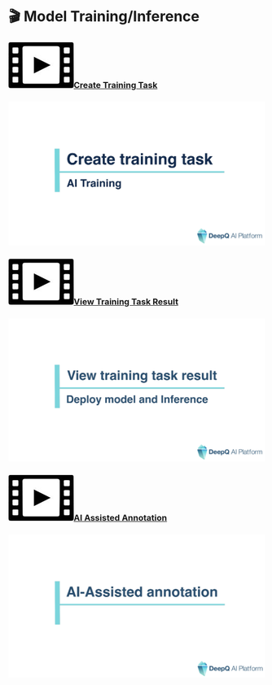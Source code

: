 # 🎬 Model Training/Inference

### <img src="../.gitbook/assets/video-icon-small.jpg" alt="" data-size="line">[Create Training Task](https://youtu.be/dK6xTppI-4g) <a href="#video-create-training-task" id="video-create-training-task"></a>

### ![](../.gitbook/assets/TIMG-Create-training-task-AI-Training.png) <a href="#video-create-training-task" id="video-create-training-task"></a>

### <img src="../.gitbook/assets/video-icon-small.jpg" alt="" data-size="line">[View Training Task Result](https://youtu.be/WCOm8iwJ-OE) <a href="#video-view-training-task-result" id="video-view-training-task-result"></a>

### ![](../.gitbook/assets/TIMG-View-training-result-deploy-model-and-inference.png) <a href="#video-view-training-task-result" id="video-view-training-task-result"></a>

### <img src="../.gitbook/assets/video-icon-small.jpg" alt="" data-size="line">[AI Assisted Annotation](https://youtu.be/sKOEOdEFjtU) <a href="#video-ai-assisted-annotation" id="video-ai-assisted-annotation"></a>

### ![](../.gitbook/assets/TIMG-AI-Assisted-annotation.png) <a href="#video-ai-assisted-annotation" id="video-ai-assisted-annotation"></a>
